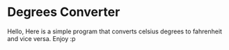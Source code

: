# Degrees Converter
Hello,
Here is a simple program that converts celsius degrees to fahrenheit and vice versa.
Enjoy :p
